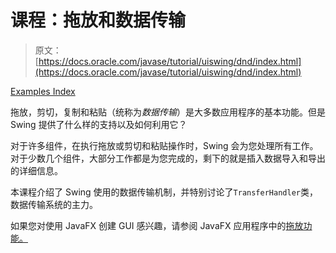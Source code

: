 # 课程：拖放和数据传输

> 原文： [https://docs.oracle.com/javase/tutorial/uiswing/dnd/index.html](https://docs.oracle.com/javase/tutorial/uiswing/dnd/index.html)

[Examples Index](../examples/dnd/index.html)

拖放，剪切，复制和粘贴（统称为*数据传输*）是大多数应用程序的基本功能。但是 Swing 提供了什么样的支持以及如何利用它？

对于许多组件，在执行拖放或剪切和粘贴操作时，Swing 会为您处理所有工作。对于少数几个组件，大部分工作都是为您完成的，剩下的就是插入数据导入和导出的详细信息。

本课程介绍了 Swing 使用的数据传输机制，并特别讨论了`TransferHandler`类，数据传输系统的主力。

如果您对使用 JavaFX 创建 GUI 感兴趣，请参阅 JavaFX 应用程序中的[拖放功能。](https://docs.oracle.com/javase/8/javafx/events-tutorial/drag_drop_feature.htm)